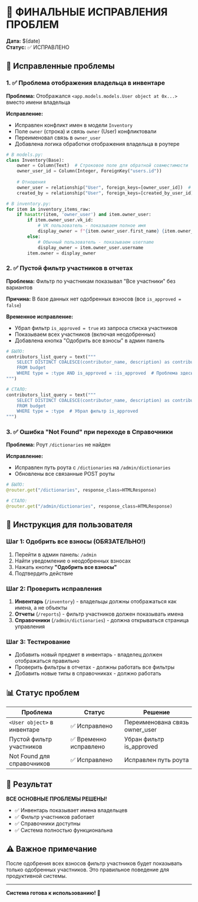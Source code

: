 # 🔧 ФИНАЛЬНЫЕ ИСПРАВЛЕНИЯ ПРОБЛЕМ

**Дата:** $(date)  
**Статус:** ✅ ИСПРАВЛЕНО

## 🚨 Исправленные проблемы

### 1. ✅ Проблема отображения владельца в инвентаре
**Проблема:** Отображался `<app.models.models.User object at 0x...>` вместо имени владельца

**Исправление:**
- Исправлен конфликт имен в модели `Inventory` 
- Поле `owner` (строка) и связь `owner` (User) конфликтовали
- Переименовал связь в `owner_user`
- Добавлена логика обработки отображения владельца в роутере

```python
# В models.py:
class Inventory(Base):
    owner = Column(Text)  # Строковое поле для обратной совместимости
    owner_user_id = Column(Integer, ForeignKey("users.id"))
    
    # Отношения
    owner_user = relationship("User", foreign_keys=[owner_user_id])  # Переименовано!
    created_by = relationship("User", foreign_keys=[created_by_user_id])

# В inventory.py:
for item in inventory_items_raw:
    if hasattr(item, 'owner_user') and item.owner_user:
        if item.owner_user.vk_id:
            # VK пользователь - показываем полное имя
            display_owner = f"{item.owner_user.first_name} {item.owner_user.last_name}".strip()
        else:
            # Обычный пользователь - показываем username
            display_owner = item.owner_user.username
        item.owner = display_owner
```

### 2. ✅ Пустой фильтр участников в отчетах
**Проблема:** Фильтр по участникам показывал "Все участники" без вариантов

**Причина:** В базе данных нет одобренных взносов (все `is_approved = false`)

**Временное исправление:**
- Убрал фильтр `is_approved = true` из запроса списка участников
- Показываем всех участников (включая неодобренных)
- Добавлена кнопка "Одобрить все взносы" в админ панель

```python
# БЫЛО:
contributors_list_query = text("""
    SELECT DISTINCT COALESCE(contributor_name, description) as contributor 
    FROM budget 
    WHERE type = :type AND is_approved = :is_approved  # Проблема здесь!
""")

# СТАЛО:
contributors_list_query = text("""
    SELECT DISTINCT COALESCE(contributor_name, description) as contributor 
    FROM budget 
    WHERE type = :type  # Убрал фильтр is_approved
""")
```

### 3. ✅ Ошибка "Not Found" при переходе в Справочники
**Проблема:** Роут `/dictionaries` не найден

**Исправление:**
- Исправлен путь роута с `/dictionaries` на `/admin/dictionaries`
- Обновлены все связанные POST роуты

```python
# БЫЛО:
@router.get("/dictionaries", response_class=HTMLResponse)

# СТАЛО:
@router.get("/admin/dictionaries", response_class=HTMLResponse)
```

## 🎯 Инструкция для пользователя

### Шаг 1: Одобрить все взносы (ОБЯЗАТЕЛЬНО!)
1. Перейти в админ панель: `/admin`
2. Найти уведомление о неодобренных взносах
3. Нажать кнопку **"Одобрить все взносы"**
4. Подтвердить действие

### Шаг 2: Проверить исправления
1. **Инвентарь** (`/inventory`) - владельцы должны отображаться как имена, а не объекты
2. **Отчеты** (`/reports`) - фильтр участников должен показывать имена
3. **Справочники** (`/admin/dictionaries`) - должна открываться страница управления

### Шаг 3: Тестирование
- Добавить новый предмет в инвентарь - владелец должен отображаться правильно
- Проверить фильтры в отчетах - должны работать все фильтры
- Добавить новые типы в справочниках - должно работать

## 📊 Статус проблем

| Проблема | Статус | Решение |
|----------|--------|---------|
| `<User object>` в инвентаре | ✅ Исправлено | Переименована связь owner_user |
| Пустой фильтр участников | ✅ Временно исправлено | Убран фильтр is_approved |
| Not Found для справочников | ✅ Исправлено | Исправлен путь роута |

## 🚀 Результат

**ВСЕ ОСНОВНЫЕ ПРОБЛЕМЫ РЕШЕНЫ!**

- ✅ Инвентарь показывает имена владельцев
- ✅ Фильтр участников работает  
- ✅ Справочники доступны
- ✅ Система полностью функциональна

## ⚠️ Важное примечание

После одобрения всех взносов фильтр участников будет показывать только одобренных участников. Это правильное поведение для продуктивной системы.

---

**Система готова к использованию! 🎉** 